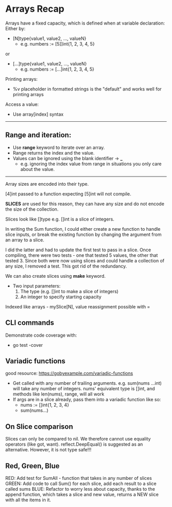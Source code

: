# Arrays Recap

Arrays have a fixed capacity, which is defined when at variable declaration:
Either by: 
- [N]type{value1, value2, ..., valueN}
    - e.g. numbers := [5]]int{1, 2, 3, 4, 5}

or 
- [...]type{value1, value2, ..., valueN}
    - e.g. numbers := [...]int{1, 2, 3, 4, 5}

Printing arrays:
- %v placeholder in formatted strings is the "default" and works well for printing arrays

Access a value:
- Use array[index] syntax
---
## Range and iteration:

- Use **range** keyword to iterate over an array.
- Range returns the index and the value.
- Values can be ignored using the blank identifier -> **_**
    - e.g. ignoring the index value from range in situations you only care about the value.

---

Array sizes are encoded into their type.

[4]int passed to a function expecting [5]int will not compile.

**SLICES** are used for this reason, they can have any size and do not encode the size of the collection.

Slices look like []type e.g. []int is a slice of integers.

In writing the Sum function, I could either create a new function to handle slice inputs, or break the existing function by changing the argument from an array to a slice.

I did the latter and had to update the first test to pass in a slice.
Once compiling, there were two tests - one that tested 5 values, the other that tested 3. Since both were now using slices and could handle a collection of any size, I removed a test. This got rid of the redundancy.

We can also create slices using **make** keyword. 
- Two input parameters:
    1. The type (e.g. []int to make a slice of integers)
    2. An integer to specify starting capacity

Indexed like arrays - mySlice[N], value reassignment possible with =

## CLI commands
Demonstrate code coverage with:
- go test -cover

## Variadic functions
good resource: https://gobyexample.com/variadic-functions
- Get called with any number of trailing arguments.
e.g. sum(nums ...int) will take any number of integers. nums' equivalent type is []int, and methods like len(nums), range, will all work
- If args are in a slice already, pass them into a variadic function like so:
    - nums := []int{1, 2, 3, 4}
    - sum(nums...)

## On Slice comparison
Slices can only be compared to nil.
We therefore cannot use equality operators (like got, want).
reflect.DeepEqual() is suggested as an alternative. 
However, it is not type safe!!!

## Red, Green, Blue
RED: Add test for SumAll - function that takes in any number of slices
GREEN: Add code to call Sum() for each slice, add each result to a slice called sums
BLUE: Refactor to worry less about capacity, thanks to the append function, which takes a slice and new value, returns a NEW slice with all the items in it.